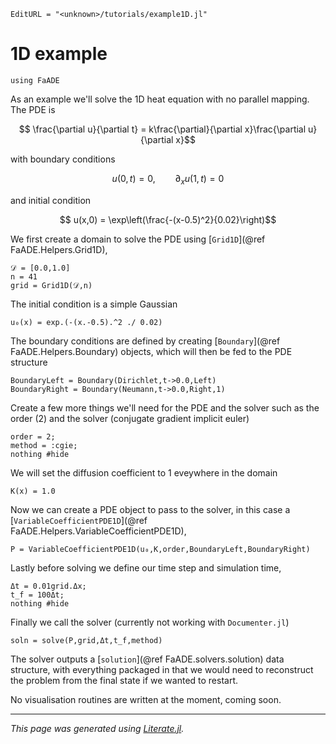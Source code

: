 ```@meta
EditURL = "<unknown>/tutorials/example1D.jl"
```

# 1D example

````@example example1D
using FaADE
````

As an example we'll solve the 1D heat equation with no parallel mapping. The PDE is
```math
      \frac{\partial u}{\partial t} = k\frac{\partial}{\partial x}\frac{\partial u}{\partial x}
```
with boundary conditions
```math
      u(0,t) = 0, \qquad \partial_x u(1,t) = 0
```
and initial condition
```math
      u(x,0) = \exp\left(\frac{-(x-0.5)^2}{0.02}\right)
```


We first create a domain to solve the PDE using [`Grid1D`](@ref FaADE.Helpers.Grid1D),

````@example example1D
𝒟 = [0.0,1.0]
n = 41
grid = Grid1D(𝒟,n)
````

The initial condition is a simple Gaussian

````@example example1D
u₀(x) = exp.(-(x.-0.5).^2 ./ 0.02)
````

The boundary conditions are defined by creating [`Boundary`](@ref FaADE.Helpers.Boundary) objects, which will then be fed to the PDE structure

````@example example1D
BoundaryLeft = Boundary(Dirichlet,t->0.0,Left)
BoundaryRight = Boundary(Neumann,t->0.0,Right,1)
````

Create a few more things we'll need for the PDE and the solver such as the order (2) and the solver (conjugate gradient implicit euler)

````@example example1D
order = 2;
method = :cgie;
nothing #hide
````

We will set the diffusion coefficient to 1 eveywhere in the domain

````@example example1D
K(x) = 1.0
````

Now we can create a PDE object to pass to the solver, in this case a [`VariableCoefficientPDE1D`](@ref FaADE.Helpers.VariableCoefficientPDE1D),

````@example example1D
P = VariableCoefficientPDE1D(u₀,K,order,BoundaryLeft,BoundaryRight)
````

Lastly before solving we define our time step and simulation time,

````@example example1D
Δt = 0.01grid.Δx;
t_f = 100Δt;
nothing #hide
````

Finally we call the solver (currently not working with `Documenter.jl`)

````@example example1D
soln = solve(P,grid,Δt,t_f,method)
````

The solver outputs a [`solution`](@ref FaADE.solvers.solution) data structure, with everything packaged in that we would need to reconstruct
the problem from the final state if we wanted to restart.

No visualisation routines are written at the moment, coming soon.

---

*This page was generated using [Literate.jl](https://github.com/fredrikekre/Literate.jl).*

